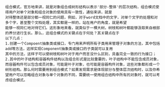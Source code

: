 	组合模式，官方地来讲，就是对象组合成树形结构以表示'部分-整体'的层次结构，组合模式使得用户对单个对象和组合对象的使用具有一致性，通俗来讲，就是
	对待整体还是部分都一视同仁的问题，例如，对于word文档中的文字，对单个文字的处理和对多个字，甚至整个文档处理，其实都是一样的，站在用户的角度，就是希望
	能够一视同仁地对待它们。这形象地来看，就类似于一棵大树，树枝和树叶都能够汲取来自根部的养分进行生长。那么，这组合模式的关键点在于何处？其关键点在于
	以下几点：
	1.创建一个Compoent抽象类或接口，专门用来声明所有子类用来管理子对象的方法，其中包括add等方法，这样实现Component抽象类或接口的子类就可以复用
	其中的方法，这样子可以使树枝和树叶对于用户而言没什么区别，具备完全一致的行为接口；
	2.其中的叶子结构和容器构件结构以及组合形式是比较重要的，叶子结构中不能包含成员对象，而容器构件可以包含成员对象，可能是叶子对象，也可能是容器构件对象，这些对象都形成一个树形结构。那么何时需要用到组合模式？如果发现需求是体现部分与整体层次结构时，以及你希望用户可以忽略组合对象与单个对象的不同，需要统一使用组合结构中所有的对象时，就可以考虑组合模式。
